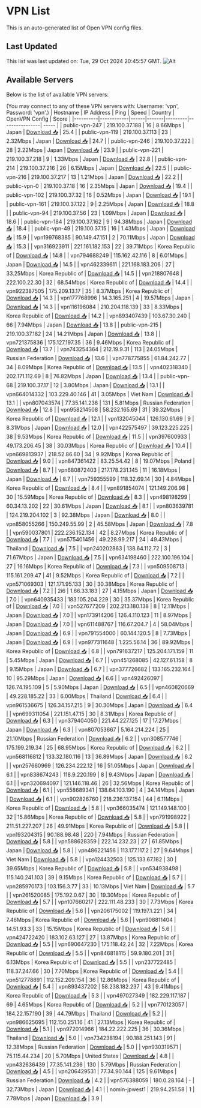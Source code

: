 # VPN List

This is an auto-generated list of Open VPN config files.

## Last Updated

This list was last updated on: Tue, 29 Oct 2024 20:45:57 GMT.
![Alt](https://repobeats.axiom.co/api/embed/186b98318ef1479477931607c1ad7d823f12451f.svg "Repobeats analytics image")

## Available Servers

Below is the list of available VPN servers:

(You may connect to any of these VPN servers with: Username: 'vpn', Password: 'vpn'.)
| Hostname | IP Address | Ping | Speed | Country | OpenVPN Config | Score |
|----------|------------|------|-------|---------|----------------| ----- |
| public-vpn-247 | 219.100.37.188 | 16 | 8.66Mbps | Japan | [Download 📥](./configs/server_0_JP.ovpn) | 25.4 |
| public-vpn-119 | 219.100.37.113 | 23 | 2.32Mbps | Japan | [Download 📥](./configs/server_1_JP.ovpn) | 24.7 |
| public-vpn-246 | 219.100.37.222 | 28 | 2.22Mbps | Japan | [Download 📥](./configs/server_2_JP.ovpn) | 23.9 |
| public-vpn-221 | 219.100.37.218 | 9 | 1.33Mbps | Japan | [Download 📥](./configs/server_3_JP.ovpn) | 22.8 |
| public-vpn-214 | 219.100.37.216 | 26 | 6.15Mbps | Japan | [Download 📥](./configs/server_4_JP.ovpn) | 22.5 |
| public-vpn-216 | 219.100.37.217 | 13 | 1.21Mbps | Japan | [Download 📥](./configs/server_5_JP.ovpn) | 22.2 |
| public-vpn-0 | 219.100.37.18 | 16 | 2.35Mbps | Japan | [Download 📥](./configs/server_6_JP.ovpn) | 19.4 |
| public-vpn-102 | 219.100.37.32 | 16 | 0.52Mbps | Japan | [Download 📥](./configs/server_7_JP.ovpn) | 19.1 |
| public-vpn-161 | 219.100.37.122 | 9 | 2.25Mbps | Japan | [Download 📥](./configs/server_8_JP.ovpn) | 18.8 |
| public-vpn-94 | 219.100.37.56 | 23 | 1.09Mbps | Japan | [Download 📥](./configs/server_9_JP.ovpn) | 18.6 |
| public-vpn-184 | 219.100.37.162 | 9 | 94.38Mbps | Japan | [Download 📥](./configs/server_10_JP.ovpn) | 18.4 |
| public-vpn-49 | 219.100.37.15 | 16 | 1.43Mbps | Japan | [Download 📥](./configs/server_11_JP.ovpn) | 15.9 |
| vpn199768385 | 90.149.47.151 | 2 | 70.11Mbps | Japan | [Download 📥](./configs/server_12_JP.ovpn) | 15.3 |
| vpn316923911 | 221.161.182.153 | 22 | 39.71Mbps | Korea Republic of | [Download 📥](./configs/server_13_KR.ovpn) | 14.8 |
| vpn794688249 | 115.162.42.116 | 8 | 6.01Mbps | Japan | [Download 📥](./configs/server_14_JP.ovpn) | 14.5 |
| vpn462339611 | 221.168.183.206 | 27 | 33.25Mbps | Korea Republic of | [Download 📥](./configs/server_15_KR.ovpn) | 14.5 |
| vpn218807648 | 222.100.22.30 | 32 | 68.54Mbps | Korea Republic of | [Download 📥](./configs/server_16_KR.ovpn) | 14.4 |
| vpn922387505 | 175.209.13.17 | 35 | 8.37Mbps | Korea Republic of | [Download 📥](./configs/server_17_KR.ovpn) | 14.3 |
| vpn177768996 | 14.3.165.251 | 4 | 19.57Mbps | Japan | [Download 📥](./configs/server_18_JP.ovpn) | 14.3 |
| vpn116196084 | 210.204.118.139 | 33 | 8.33Mbps | Korea Republic of | [Download 📥](./configs/server_19_KR.ovpn) | 14.2 |
| vpn893407439 | 103.67.30.240 | 66 | 7.94Mbps | Japan | [Download 📥](./configs/server_20_JP.ovpn) | 13.8 |
| public-vpn-215 | 219.100.37.182 | 24 | 14.21Mbps | Japan | [Download 📥](./configs/server_21_JP.ovpn) | 13.8 |
| vpn721375836 | 175.127.197.35 | 36 | 9.46Mbps | Korea Republic of | [Download 📥](./configs/server_22_KR.ovpn) | 13.7 |
| vpn743254364 | 212.19.9.31 | 113 | 24.05Mbps | Russian Federation | [Download 📥](./configs/server_23_RU.ovpn) | 13.6 |
| vpn778775855 | 61.84.242.77 | 34 | 8.09Mbps | Korea Republic of | [Download 📥](./configs/server_24_KR.ovpn) | 13.5 |
| vpn402318340 | 202.171.112.69 | 8 | 76.82Mbps | Japan | [Download 📥](./configs/server_25_JP.ovpn) | 13.4 |
| public-vpn-68 | 219.100.37.17 | 12 | 3.80Mbps | Japan | [Download 📥](./configs/server_26_JP.ovpn) | 13.1 |
| vpn664014332 | 103.229.40.146 | 41 | 3.05Mbps | Viet Nam | [Download 📥](./configs/server_27_VN.ovpn) | 13.1 |
| vpn807043574 | 77.35.141.236 | 131 | 5.81Mbps | Russian Federation | [Download 📥](./configs/server_28_RU.ovpn) | 12.8 |
| vpn958214508 | 58.232.165.69 | 31 | 39.32Mbps | Korea Republic of | [Download 📥](./configs/server_29_KR.ovpn) | 12.1 |
| vpn132045044 | 126.130.61.69 | 9 | 8.31Mbps | Japan | [Download 📥](./configs/server_30_JP.ovpn) | 12.0 |
| vpn422575497 | 39.123.225.225 | 38 | 9.53Mbps | Korea Republic of | [Download 📥](./configs/server_31_KR.ovpn) | 11.5 |
| vpn397600933 | 49.173.206.45 | 38 | 30.03Mbps | Korea Republic of | [Download 📥](./configs/server_32_KR.ovpn) | 10.4 |
| vpn669813937 | 218.52.86.60 | 34 | 9.92Mbps | Korea Republic of | [Download 📥](./configs/server_33_KR.ovpn) | 9.0 |
| vpn847361422 | 83.25.54.42 | 8 | 19.07Mbps | Poland | [Download 📥](./configs/server_34_PL.ovpn) | 8.7 |
| vpn680872403 | 217.178.231.145 | 11 | 16.18Mbps | Japan | [Download 📥](./configs/server_35_JP.ovpn) | 8.7 |
| vpn759355599 | 118.32.69.14 | 30 | 4.84Mbps | Korea Republic of | [Download 📥](./configs/server_36_KR.ovpn) | 8.4 |
| vpn891854074 | 121.149.206.98 | 30 | 15.59Mbps | Korea Republic of | [Download 📥](./configs/server_37_KR.ovpn) | 8.3 |
| vpn498198299 | 60.34.13.202 | 22 | 30.61Mbps | Japan | [Download 📥](./configs/server_38_JP.ovpn) | 8.1 |
| vpn803639781 | 124.219.204.102 | 3 | 92.38Mbps | Japan | [Download 📥](./configs/server_39_JP.ovpn) | 8.0 |
| vpn858055266 | 150.249.55.99 | 2 | 45.58Mbps | Japan | [Download 📥](./configs/server_40_JP.ovpn) | 7.8 |
| vpn590037801 | 222.236.152.134 | 42 | 8.27Mbps | Korea Republic of | [Download 📥](./configs/server_41_KR.ovpn) | 7.7 |
| vpn575401456 | 49.228.99.217 | 24 | 49.43Mbps | Thailand | [Download 📥](./configs/server_42_TH.ovpn) | 7.5 |
| vpn240202863 | 138.64.112.72 | 3 | 71.67Mbps | Japan | [Download 📥](./configs/server_43_JP.ovpn) | 7.5 |
| vpn634198460 | 222.100.196.104 | 27 | 16.16Mbps | Korea Republic of | [Download 📥](./configs/server_44_KR.ovpn) | 7.3 |
| vpn509508713 | 115.161.209.47 | 41 | 9.52Mbps | Korea Republic of | [Download 📥](./configs/server_45_KR.ovpn) | 7.2 |
| vpn571069303 | 121.171.95.133 | 30 | 30.38Mbps | Korea Republic of | [Download 📥](./configs/server_46_KR.ovpn) | 7.2 |
| 2i6 | 1.66.33.183 | 27 | 4.15Mbps | Japan | [Download 📥](./configs/server_47_JP.ovpn) | 7.0 |
| vpn640935433 | 183.105.204.229 | 30 | 35.37Mbps | Korea Republic of | [Download 📥](./configs/server_48_KR.ovpn) | 7.0 |
| vpn527677209 | 202.213.180.138 | 8 | 12.11Mbps | Japan | [Download 📥](./configs/server_49_JP.ovpn) | 7.0 |
| vpn173914206 | 126.4.110.123 | 11 | 8.97Mbps | Japan | [Download 📥](./configs/server_50_JP.ovpn) | 7.0 |
| vpn611488767 | 116.67.204.7 | 4 | 58.04Mbps | Japan | [Download 📥](./configs/server_51_JP.ovpn) | 6.9 |
| vpn791554000 | 60.144.120.5 | 8 | 7.73Mbps | Japan | [Download 📥](./configs/server_52_JP.ovpn) | 6.9 |
| vpn977311648 | 1.225.56.14 | 36 | 89.92Mbps | Korea Republic of | [Download 📥](./configs/server_53_KR.ovpn) | 6.8 |
| vpn791637217 | 125.204.171.159 | 11 | 5.45Mbps | Japan | [Download 📥](./configs/server_54_JP.ovpn) | 6.7 |
| vpn451268085 | 42.127.61.158 | 8 | 9.15Mbps | Japan | [Download 📥](./configs/server_55_JP.ovpn) | 6.7 |
| vpn377726682 | 133.165.232.164 | 10 | 95.29Mbps | Japan | [Download 📥](./configs/server_56_JP.ovpn) | 6.6 |
| vpn492426097 | 126.74.195.109 | 5 | 5.90Mbps | Japan | [Download 📥](./configs/server_57_JP.ovpn) | 6.5 |
| vpn460820669 | 49.228.185.22 | 33 | 6.00Mbps | Thailand | [Download 📥](./configs/server_58_TH.ovpn) | 6.4 |
| vpn961536675 | 126.34.157.215 | 9 | 30.30Mbps | Japan | [Download 📥](./configs/server_59_JP.ovpn) | 6.4 |
| vpn699311054 | 221.151.47.15 | 30 | 8.31Mbps | Korea Republic of | [Download 📥](./configs/server_60_KR.ovpn) | 6.3 |
| vpn379404050 | 221.44.227.125 | 17 | 17.27Mbps | Japan | [Download 📥](./configs/server_61_JP.ovpn) | 6.3 |
| vpn807053667 | 5.164.214.224 | 25 | 21.10Mbps | Russian Federation | [Download 📥](./configs/server_62_RU.ovpn) | 6.2 |
| vpn308577746 | 175.199.219.34 | 25 | 68.95Mbps | Korea Republic of | [Download 📥](./configs/server_63_KR.ovpn) | 6.2 |
| vpn568116812 | 133.32.180.116 | 13 | 36.89Mbps | Japan | [Download 📥](./configs/server_64_JP.ovpn) | 6.2 |
| vpn257660969 | 126.234.222.12 | 16 | 51.05Mbps | Japan | [Download 📥](./configs/server_65_JP.ovpn) | 6.1 |
| vpn838674243 | 118.9.220.199 | 8 | 9.43Mbps | Japan | [Download 📥](./configs/server_66_JP.ovpn) | 6.1 |
| vpn320694097 | 121.146.118.46 | 26 | 32.56Mbps | Korea Republic of | [Download 📥](./configs/server_67_KR.ovpn) | 6.1 |
| vpn558689341 | 138.64.103.190 | 4 | 34.14Mbps | Japan | [Download 📥](./configs/server_68_JP.ovpn) | 6.1 |
| vpn902826760 | 218.236.137.154 | 44 | 6.11Mbps | Korea Republic of | [Download 📥](./configs/server_69_KR.ovpn) | 5.8 |
| vpn366035474 | 121.149.148.100 | 32 | 15.86Mbps | Korea Republic of | [Download 📥](./configs/server_70_KR.ovpn) | 5.8 |
| vpn791998922 | 211.51.227.207 | 26 | 49.91Mbps | Korea Republic of | [Download 📥](./configs/server_71_KR.ovpn) | 5.8 |
| vpn193204315 | 90.188.98.48 | 220 | 7.94Mbps | Russian Federation | [Download 📥](./configs/server_72_RU.ovpn) | 5.8 |
| vpn588628359 | 222.14.232.23 | 27 | 61.85Mbps | Japan | [Download 📥](./configs/server_73_JP.ovpn) | 5.8 |
| vpn486221456 | 113.177.117.2 | 27 | 9.64Mbps | Viet Nam | [Download 📥](./configs/server_74_VN.ovpn) | 5.8 |
| vpn124432503 | 125.133.67.182 | 30 | 39.65Mbps | Korea Republic of | [Download 📥](./configs/server_75_KR.ovpn) | 5.8 |
| vpn534938498 | 115.140.241.103 | 39 | 9.15Mbps | Korea Republic of | [Download 📥](./configs/server_76_KR.ovpn) | 5.7 |
| vpn285970173 | 103.156.3.77 | 33 | 10.13Mbps | Viet Nam | [Download 📥](./configs/server_77_VN.ovpn) | 5.7 |
| vpn261520085 | 175.192.0.67 | 30 | 19.30Mbps | Korea Republic of | [Download 📥](./configs/server_78_KR.ovpn) | 5.7 |
| vpn107660217 | 222.111.48.233 | 30 | 7.73Mbps | Korea Republic of | [Download 📥](./configs/server_79_KR.ovpn) | 5.6 |
| vpn206175002 | 119.197.1.221 | 34 | 7.46Mbps | Korea Republic of | [Download 📥](./configs/server_80_KR.ovpn) | 5.6 |
| vpn908811404 | 14.51.93.3 | 33 | 15.15Mbps | Korea Republic of | [Download 📥](./configs/server_81_KR.ovpn) | 5.6 |
| vpn424722420 | 183.102.63.127 | 27 | 13.87Mbps | Korea Republic of | [Download 📥](./configs/server_82_KR.ovpn) | 5.5 |
| vpn690647230 | 175.118.42.24 | 32 | 7.22Mbps | Korea Republic of | [Download 📥](./configs/server_83_KR.ovpn) | 5.5 |
| vpn846818115 | 59.9.180.201 | 31 | 6.13Mbps | Korea Republic of | [Download 📥](./configs/server_84_KR.ovpn) | 5.5 |
| vpn237722485 | 118.37.247.66 | 30 | 7.70Mbps | Korea Republic of | [Download 📥](./configs/server_85_KR.ovpn) | 5.4 |
| vpn512778891 | 112.152.209.154 | 36 | 12.86Mbps | Korea Republic of | [Download 📥](./configs/server_86_KR.ovpn) | 5.4 |
| vpn893437202 | 58.238.182.237 | 43 | 9.41Mbps | Korea Republic of | [Download 📥](./configs/server_87_KR.ovpn) | 5.3 |
| vpn497027349 | 182.229.117.187 | 69 | 4.65Mbps | Korea Republic of | [Download 📥](./configs/server_88_KR.ovpn) | 5.2 |
| vpn770123057 | 184.22.157.190 | 39 | 44.79Mbps | Thailand | [Download 📥](./configs/server_89_TH.ovpn) | 5.2 |
| vpn986625695 | 112.150.251.16 | 41 | 27.13Mbps | Korea Republic of | [Download 📥](./configs/server_90_KR.ovpn) | 5.1 |
| vpn972014966 | 184.22.222.225 | 36 | 30.36Mbps | Thailand | [Download 📥](./configs/server_91_TH.ovpn) | 5.0 |
| vpn734238194 | 90.188.251.143 | 91 | 12.38Mbps | Russian Federation | [Download 📥](./configs/server_92_RU.ovpn) | 5.0 |
| vpn930319571 | 75.115.44.234 | 20 | 5.70Mbps | United States | [Download 📥](./configs/server_93_US.ovpn) | 4.8 |
| vpn432636439 | 77.35.141.236 | 130 | 5.79Mbps | Russian Federation | [Download 📥](./configs/server_94_RU.ovpn) | 4.5 |
| vpn206429531 | 77.34.90.144 | 125 | 9.61Mbps | Russian Federation | [Download 📥](./configs/server_95_RU.ovpn) | 4.2 |
| vpn576388059 | 180.0.28.164 | - | 32.73Mbps | Japan | [Download 📥](./configs/server_96_JP.ovpn) | 4.1 |
| nomin-jpwest1 | 219.94.251.58 | 1 | 7.78Mbps | Japan | [Download 📥](./configs/server_97_JP.ovpn) | 3.9 |

